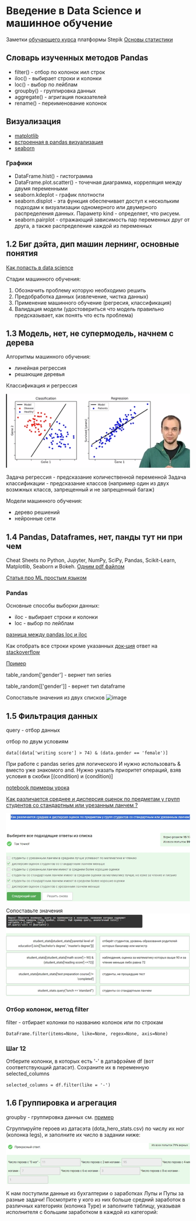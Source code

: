 # Введение в Data Science и машинное обучение
Заметки [обучающего курса](https://stepik.org/course/4852/syllabus) платформы Stepik
[Основы статистики](https://stepik.org/course/76/promo)

## Словарь изученных методов Pandas
* filter() - отбор по колонок иил строк
* iloc() - выбирает строки и колонки
* loc() - выбор по лейблам
* groupby() - группировка данных
* aggregate() - агригация показателей
* rename() - переименование колонок


## Визуализация
* [matplotlib](https://matplotlib.org/)
* [встроенная в pandas визуализация](https://pandas.pydata.org/pandas-docs/stable/reference/api/pandas.DataFrame.plot.html)
* [seaborn](https://seaborn.pydata.org/)

### Графики
* DataFrame.hist() - гистограмма
* DataFrame.plot.scatter() - точечная диаграмма, корреляция между двумя переменными
* seaborn.kdeplot - график плотности
* seaborn.displot - эта функция обеспечивает доступ к нескольким подходам к визуализации одномерного или двумерного распределения данных. Параметр kind - определяет, что рисуем.
* seaborn.pairplot - отражающий зависимость пар переменных друг от друга, а также распределение каждой из переменных

## 1.2 Биг дэйта, дип машин лернинг, основные понятия
[Как попасть в data science](https://www.youtube.com/watch?v=lDkTNURDIaY)

Стадии машинного обучения:
1. Обозначить проблему которую необходимо решить
2. Предобработка данных (извлечение, чистка данных)
3. Применение машинного обучение (регресия, классификация)
4. Валидация модели (удостовериться что модель правильно предсказывает, как понять что есть проблема)

## 1.3 Модель, нет, не супермодель, начнем с дерева
Алгоритмы машинного обучения:
- линейная регрессия
- решающие деревья

Классификация и регрессия

![image](assets/image/Классификация%20и%20регрессия.png)

Задача регрессия - предсказание количественной переменной
Задача классификации - предсказание классов (например один из двух возмжных классв, запрещенный и не запрещенный багаж)

Модели машинного обучения:
- дерево решиений
- нейронные сети

## 1.4 Pandas, Dataframes, нет, панды тут ни при чем
Cheat Sheets по Python, Jupyter, NumPy, SciPy, Pandas, Scikit-Learn, Matplotlib, Seaborn и Bokeh.
[Одним pdf файлом](assets/python-cheatsheets.pdf)

[Статья про ML простым языком](https://vas3k.ru/blog/machine_learning/)
### Pandas
Основные способы выборки данных:
* iloc - выбирает строки и колонки
* loc - выбор по лейблам

[разница между pandas loc и iloc](https://stackoverflow.com/questions/31593201/pandas-iloc-vs-ix-vs-loc-explanation)

Как отобрать все строки кроме указанных [док-ция](https://pandas.pydata.org/pandas-docs/stable/generated/pandas.DataFrame.drop.html) ответ на [stackoverflow](https://stackoverflow.com/questions/31593201/how-are-iloc-and-loc-different)

[](https://stackoverflow.com/questions/28256761/select-pandas-rows-by-excluding-index-number)
[Пример](assets/1_4_lesson.ipynb)

table_random['gender'] - вернет тип series

table_random[['gender']] - вернет тип dataframe

Сопоставьте значения из двух списков
![image](https://github.com/onword333/stepik-intro-to-ds-and-ml/assets/19665506/7a5c5572-28a2-46ce-aebd-e928009fd528)

## 1.5 Фильтрация данных
query - отбор данных

отбор по двум условиям

    data[(data['writing score'] > 74) & (data.gender == 'female')]
При работе с pandas series для логического И нужно использовать & вместо уже знакомого and. Нужно указать приоритет операций, взяв условия в скобки [(condition) и (condition)]

[notebook примеры урока](https://github.com/onword333/stepik-intro-to-ds-and-ml/blob/main/assets/1_5_lesson.ipynb)

[Как различается среднее и дисперсия оценок по предметам у групп студентов со стандартным или урезанным ланчем ?](assets/1_5_lesson.ipynb)

![image](assets/Шаг%207%20–%20Фильтрация%20данных%20–%20Stepik.jpg)

Сопоставьте значения
![image](assets/Шаг%209%20–%20Фильтрация%20данных.jpg)

### Отбор колонок, метод filter
filter - отбирает колонки по названию колонок или по строкам

    DataFrame.filter(items=None, like=None, regex=None, axis=None)

### Шаг 12
Отберите колонки, в которых есть '-' в датафрэйме df (вот соответствующий датасэт). Сохраните их в переменную selected_columns
    
    selected_columns = df.filter(like = '-')

## 1.6 Группировка и агрегация
groupby - группировка данных см. [пример](assets/1_6_lesson.ipynb)

Сгруппируйте героев из датасэта (dota_hero_stats.csv) по числу их ног (колонка legs), и заполните их число в задании ниже:

![image](assets/image/1_6_5.jpg)

К нам поступили данные из бухгалтерии о заработках Лупы и Пупы за разные задачи! Посмотрите у кого из них больше средний заработок в различных категориях (колонка Type) и заполните таблицу, указывая исполнителя с большим заработком в каждой из категорий: